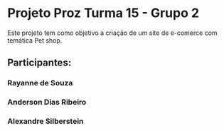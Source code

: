 # Projeto Proz Turma 15 - Grupo 2

Este projeto tem como objetivo a criação de um site de e-comerce com temática Pet shop.
## Participantes:
### Rayanne de Souza
### Anderson Dias Ribeiro
### Alexandre Silberstein
